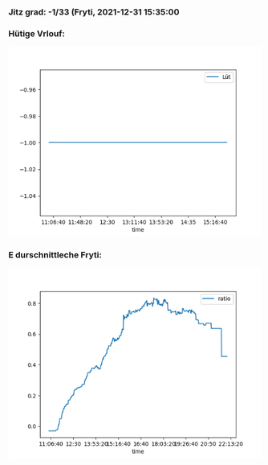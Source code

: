 ### Jitz grad: -1/33 (Fryti, 2021-12-31 15:35:00

### Hütige Vrlouf:
![Graph](Today.png)

### E durschnittleche Fryti:
![Graph](Fryti.png)